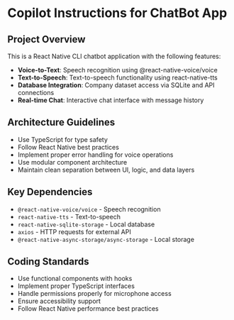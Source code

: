 # Copilot Instructions for ChatBot App

<!-- Use this file to provide workspace-specific custom instructions to Copilot. For more details, visit https://code.visualstudio.com/docs/copilot/copilot-customization#_use-a-githubcopilotinstructionsmd-file -->

## Project Overview
This is a React Native CLI chatbot application with the following features:
- **Voice-to-Text**: Speech recognition using @react-native-voice/voice
- **Text-to-Speech**: Text-to-speech functionality using react-native-tts
- **Database Integration**: Company dataset access via SQLite and API connections
- **Real-time Chat**: Interactive chat interface with message history

## Architecture Guidelines
- Use TypeScript for type safety
- Follow React Native best practices
- Implement proper error handling for voice operations
- Use modular component architecture
- Maintain clean separation between UI, logic, and data layers

## Key Dependencies
- `@react-native-voice/voice` - Speech recognition
- `react-native-tts` - Text-to-speech
- `react-native-sqlite-storage` - Local database
- `axios` - HTTP requests for external API
- `@react-native-async-storage/async-storage` - Local storage

## Coding Standards
- Use functional components with hooks
- Implement proper TypeScript interfaces
- Handle permissions properly for microphone access
- Ensure accessibility support
- Follow React Native performance best practices
